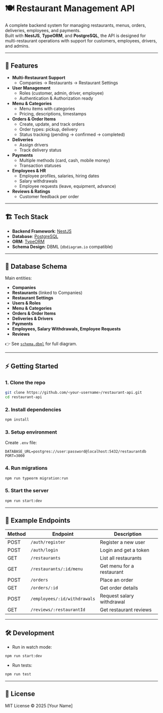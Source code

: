 # 🍽️ Restaurant Management API

A complete backend system for managing restaurants, menus, orders, deliveries, employees, and payments.  
Built with **NestJS**, **TypeORM**, and **PostgreSQL**, the API is designed for multi-restaurant operations with support for customers, employees, drivers, and admins.

---

## 🚀 Features

- **Multi-Restaurant Support**  
  - Companies → Restaurants → Restaurant Settings  
- **User Management**  
  - Roles (customer, admin, driver, employee)  
  - Authentication & Authorization ready  
- **Menu & Categories**  
  - Menu items with categories  
  - Pricing, descriptions, timestamps  
- **Orders & Order Items**  
  - Create, update, and track orders  
  - Order types: pickup, delivery  
  - Status tracking (pending → confirmed → completed)  
- **Deliveries**  
  - Assign drivers  
  - Track delivery status  
- **Payments**  
  - Multiple methods (card, cash, mobile money)  
  - Transaction statuses  
- **Employees & HR**  
  - Employee profiles, salaries, hiring dates  
  - Salary withdrawals  
  - Employee requests (leave, equipment, advance)  
- **Reviews & Ratings**  
  - Customer feedback per order  

---

## 🏗️ Tech Stack

- **Backend Framework**: [NestJS](https://nestjs.com/)  
- **Database**: [PostgreSQL](https://www.postgresql.org/)  
- **ORM**: [TypeORM](https://typeorm.io/)  
- **Schema Design**: DBML (`dbdiagram.io` compatible)  

---

## 📂 Database Schema

Main entities:

- **Companies**
- **Restaurants** (linked to Companies)  
- **Restaurant Settings**  
- **Users & Roles**  
- **Menu & Categories**  
- **Orders & Order Items**  
- **Deliveries & Drivers**  
- **Payments**  
- **Employees, Salary Withdrawals, Employee Requests**  
- **Reviews**

👉 See [`schema.dbml`](./schema.dbml) for full diagram.

---

## ⚡ Getting Started

### 1. Clone the repo

```bash
git clone https://github.com/<your-username>/restaurant-api.git
cd restaurant-api
```

### 2. Install dependencies

```bash
npm install
```

### 3. Setup environment

Create `.env` file:

```env
DATABASE_URL=postgres://user:password@localhost:5432/restaurantdb
PORT=3000
```

### 4. Run migrations

```bash
npm run typeorm migration:run
```

### 5. Start the server

```bash
npm run start:dev
```

---

## 📌 Example Endpoints

| Method | Endpoint                     | Description               |
| ------ | ---------------------------- | ------------------------- |
| POST   | `/auth/register`             | Register a new user       |
| POST   | `/auth/login`                | Login and get a token     |
| GET    | `/restaurants`               | List all restaurants      |
| GET    | `/restaurants/:id/menu`      | Get menu for a restaurant |
| POST   | `/orders`                    | Place an order            |
| GET    | `/orders/:id`                | Get order details         |
| POST   | `/employees/:id/withdrawals` | Request salary withdrawal |
| GET    | `/reviews/:restaurantId`     | Get restaurant reviews    |

---

## 🛠️ Development

- Run in watch mode:

```bash
npm run start:dev
```

- Run tests:

```bash
npm run test
```

---

## 📜 License
MIT License © 2025 [Your Name]
